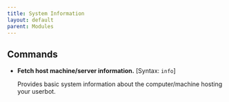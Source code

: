 ```yaml
---
title: System Information
layout: default
parent: Modules
---
```


## Commands

- **Fetch host machine/server information.**
[Syntax: `info`]

  Provides basic system information about the computer/machine hosting your userbot.
